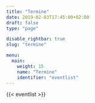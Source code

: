 ```yaml
---
title: "Termine"
date: 2019-02-03T17:45:00+02:00
draft: false
type: "page"

disable_rightbar: true
slug: "termine"

menu:
  main:
    weight: 15
    name: "Termine"
    identifier: "eventlist"
---
```


{{< eventlist >}}